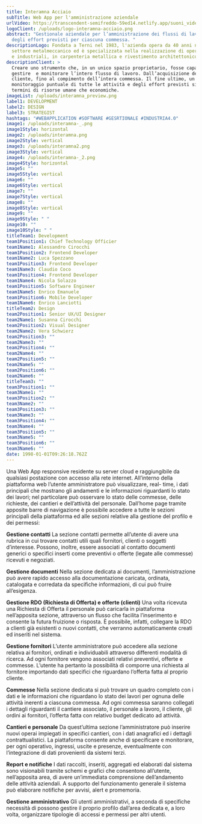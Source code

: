 ```yaml
---
title: Interamna Acciaio
subTitle: Web App per l'amministrazione aziendale
urlVideo: https://transcendent-semifreddo-59ed14.netlify.app/suoni_video.mp4
logoClient: /uploads/logo-interamna-acciaio.png
abstract: "Gestionale aziendale per l’amministrazione dei flussi di lavoro e
  degli effort previsti per ciascuna commessa. "
descriptionLogo: Fondata a Terni nel 1983, l'azienda opera da 40 anni nel
  settore metalmeccanico ed è specializzata nella realizzazione di opere, civili
  e industriali, in carpenteria metallica e rivestimento architettonico.
descriptionClient: >
  Creare uno strumento che, in un unico spazio proprietario, fosse capace di
  gestire  e monitorare l’intero flusso di lavoro. Dall’acquisizione del
  cliente, fino al compimento dell’intera commessa. Il fine ultimo, un
  monitoraggio puntuale di tutte le attività e degli effort previsti sia in
  termini di risorse umane che economiche.
imageList: /uploads/interamna_preview.png
label1: DEVELOPMENT
label2: DESIGN
label3: STRATEGIST
hashtags: "#WEBAPPLICATION #SOFTWARE #GESRTIONALE #INDUSTRIA4.0"
image1: /uploads/interamna-_.png
image1Style: horizontal
image2: /uploads/interamna.png
image2Style: vertical
image3: /uploads/interamna2.png
image3Style: vertical
image4: /uploads/interamna-_2.png
image4Style: horizontal
image5: ""
image5Style: vertical
image6: ""
image6Style: vertical
image7: ""
image7Style: vertical
image8: ""
image8Style: vertical
image9: ""
image9Style: " "
image10: ""
image10Style: " "
titleTeam1: Development
team1Position1: Chief Technology Officier
team1Name1: Alessandro Cirocchi
team1Position2: Frontend Developer
team1Name2: Luca Spezzano
team1Position3: Frontend Developer
team1Name3: Claudio Coco
team1Position4: Frontend Developer
team1Name4: Nicola Solazzo
team1Position5: Software Engineer
team1Name5: Enrico Emanuele
team1Position6: Mobile Developer
team1Name6: Enrico Lanciotti
titleTeam2: Design
team2Position1: Senior UX/UI Designer
team2Name1: Susanna Cirocchi
team2Position2: Visual Designer
team2Name2: Vera Schwierz
team2Position3: ""
team2Name3: ""
team2Position4: ""
team2Name4: ""
team2Position5: ""
team2Name5: ""
team2Position6: ""
team2Name6: ""
titleTeam3: ""
team3Position1: ""
team3Name1: ""
team3Position2: ""
team3Name2: ""
team3Position3: ""
team3Name3: ""
team3Position4: ""
team3Name4: ""
team3Position5: ""
team3Name5: ""
team3Position6: ""
team3Name6: ""
date: 1998-01-01T09:26:18.762Z
---
```

Una Web App responsive residente su server cloud e raggiungibile da qualsiasi postazione con accesso alla rete internet.
All’interno della piattaforma web l’utente amministratore può visualizzare, real- time, i dati principali che mostrano gli andamenti e le informazioni riguardanti lo stato dei lavori; nel particolare può osservare lo stato delle commesse, delle richieste, dei cantieri e dell’attività del personale.
Dall’home page tramite apposite barre di navigazione è possibile accedere a tutte le sezioni principali della piattaforma ed alle sezioni relative alla gestione del profilo e dei permessi:

**Gestione contatti**
La sezione contatti permette all’utente di avere una rubrica in cui trovare contatti utili quali fornitori, clienti o soggetti d’interesse. Possono, inoltre, essere associati al contatto documenti generici o specifici inserti come preventivi o offerte (legate alle commesse) ricevuti e negoziati.

**Gestione documenti**
Nella sezione dedicata ai documenti, l’amministrazione può avere rapido accesso alla documentazione caricata, ordinata, catalogata e corredata da specifiche informazioni, di cui può fruire all’esigenza.

**Gestione RDO (Richiesta di Offerta) e offerte (clienti)**
Una volta ricevuta una Richiesta di Offerta il personale può caricarla in piattaforma
nell’apposita sezione, attraverso un flusso che facilita l’inserimento e consente la futura fruizione o risposta. È possibile, infatti, collegare la RDO a clienti già esistenti o nuovi contatti, che verranno automaticamente creati ed inseriti nel sistema.

**Gestione fornitori**
L’utente amministratore può accedere alla sezione relativa ai fornitori, ordinati e individuabili attraverso differenti modalità di ricerca.
Ad ogni fornitore vengono associati relativi preventivi, offerte e commesse.
L’utente ha pertanto la possibilità di comporre una richiesta al fornitore importando dati specifici che riguardano l’offerta fatta al proprio cliente.

**Commesse**
Nella sezione dedicata si può trovare un quadro completo con i dati e le informazioni che riguardano lo stato dei lavori per ognuna delle attività inerenti a ciascuna commessa. Ad ogni commessa saranno collegati i dettagli riguardanti il cantiere associato, il personale a lavoro, il cliente, gli ordini ai fornitori, l’offerta fatta con relativo budget dedicato ad attività.

**Cantieri e personale**
Da quest’ultima sezione l’amministratore può inserire nuovi operai impiegati in specifici cantieri, con i dati anagrafici ed i dettagli contrattualistici.
La piattaforma consente anche di specificare e monitorare, per ogni operativo, ingressi, uscite e presenze, eventualmente con l’integrazione di dati provenienti da sistemi terzi.

**Report e notifiche**
I dati raccolti, inseriti, aggregati ed elaborati dal sistema sono visionabili tramite schemi e grafici che consentono all’utente, nell’apposita area, di avere un’immediata comprensione dell’andamento delle attività aziendali. A supporto del funzionamento generale il sistema può elaborare notifiche per avvisi, alert e promemoria.

**Gestione amministrativo**
Gli utenti amministrativi, a seconda di specifiche necessità di possono gestire il proprio profilo dall’area dedicata e, a loro volta, organizzare tipologie di accessi e permessi per altri utenti.